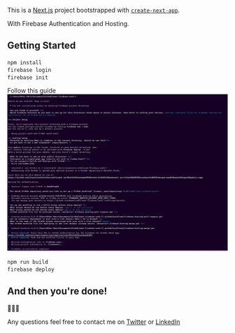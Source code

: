 This is a [Next.js](https://nextjs.org/) project bootstrapped with [`create-next-app`](https://github.com/vercel/next.js/tree/canary/packages/create-next-app).

With Firebase Authentication and Hosting.

## Getting Started

```bash
npm install
firebase login
firebase init
```

Follow this guide
![Image](/.github/images/Screenshot%202023-11-25%20011008.png)
  
```bash
npm run build
firebase deploy
```

## And then you're done!

🎊🎊🎊

Any questions feel free to contact me on [Twitter](https://twitter.com/OdnisMike) or [LinkedIn](https://www.linkedin.com/in/mikeodnis/)

